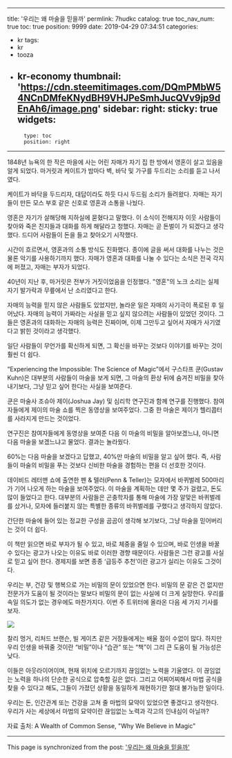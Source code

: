 
---
title: '우리는 왜 마술을 믿을까'
permlink: 7hudkc
catalog: true
toc_nav_num: true
toc: true
position: 9999
date: 2019-04-29 07:34:51
categories:
- kr
tags:
- kr
- tooza
- kr-economy
thumbnail: 'https://cdn.steemitimages.com/DQmPMbW54NCnDMfeKNydBH9VHJPeSmhJucQVv9jp9dEnAh6/image.png'
sidebar:
    right:
        sticky: true
widgets:
    -
        type: toc
        position: right
---


1848년 뉴욕의 한 작은 마을에 사는 어린 자매가 자기 집 한 방에서 영혼이 살고 있음을 알게 되었다. 마거릿과 케이트가 밤마다 벽, 바닥 및 가구를 두드리는 소리를 듣고 나서였다. 

 

케이트가 바닥을 두드리자, 대답이라도 하듯 다시 두드림 소리가 들려왔다. 자매는 자기들이 만든 모스 부호 같은 신호로 영혼과 소통을 나눴다. 

 

영혼은 자기가 살해당해 지하실에 묻혔다고 말했다. 이 소식이 전해지자 이웃 사람들이 찾아와 죽은 친지들과 대화를 하게 해달라고 청했다. 자매는 곧 돈벌이 가 되겠다고 생각했다. 드디어 사람들이 돈을 들고 찾아오기 시작했다.

 

시간이 흐르면서, 영혼과의 소통 방식도 진화했다. 종이에 글을 써서 대화를 나누는 것은 물론 악기를 사용하기까지 했다. 자매가 영혼과 대화를 나눌 수 있다는 소식은 전국 각지에 퍼졌고, 자매는 부자가 되었다. 

 

40년이 지난 후, 마거릿은 전부가 거짓이었음을 인정했다. "영혼"의 노크 소리는 실제 자기 발가락과 무릎에서 난 소리였다고 한다. 

 

자매의 능력을 믿지 않은 사람들도 있었지만, 놀라운 일은 자매의 사기극이 폭로된 후 일어났다. 자매의 능력이 가짜라는 사실을 믿고 싶지 않으려는 사람들이 있었던 것이다. 그들은 영혼과의 대화하는 자매의 능력은 진짜이며, 이제 그만두고 싶어서 자매가 사기였다고 밝힌 것이라고 생각했다.

 

일단 사람들이 무언가를 확신하게 되면, 그 확신을 바꾸는 것보다 이야기를 바꾸는 것이 훨씬 더 쉽다.

 

“Experiencing the Impossible: The Science of Magic”에서 구스타프 쿤(Gustav Kuhn)은 대부분의 사람들이 마술을 보게 되면, 그 마술의 환상 뒤에 숨겨진 비밀을 찾아내기보다, 그냥 믿고 싶어 한다는 사실을 보여준다.

 

쿤은 마술사 조슈아 제이(Joshua Jay) 및 심리학 연구진과 함께 연구를 진행했다. 참여자들에게 제이의 마술 쇼를 찍은 동영상을 보여주었다. 그중 한 마술은 제이가 헬리콥터를 사라지게 만드는 것이었다. 

 

연구진은 참여자들에게 동영상을 보여준 다음 이 마술의 비밀을 알아보겠느냐, 아니면 다음 마술을 보겠느냐고 물었다. 결과는 놀라웠다.

 

60%는 다음 마술을 보겠다고 답했고, 40%만 마술의 비밀을 알고 싶어 했다. 즉, 사람들이 마술의 비밀을 푸는 것보다 신비한 마술을 경험하는 편을 더 선호한 것이다. 

 

데이비드 레터맨 쇼에 출연한 펜 & 텔러(Penn & Teller)는 모자에서 바퀴벌레 500마리가 기어 나오게 하는 마술을 보여주었다. 이 마술을 계획하는 데만 몇 주가 걸렸고, 돈도 많이 들었다고 한다. 대부분의 사람들은 곤충학자를 통해 마술에 가장 알맞은 바퀴벌레를 샀거나, 모자에 들러붙지 않는 특별한 종류의 바퀴벌레를 구했다고 생각하지 않았다. 

 

간단한 마술에 들어 있는 정교한 구성을 곰곰이 생각해 보기보다, 그냥 마술을 믿어버리는 것이 더 쉽다.

 

이 책만 읽으면 바로 부자가 될 수 있고, 바로 체중을 줄일 수 있으며, 바로 인생을 바꿀 수 있다는 광고가 나오는 이유도 바로 이러한 경향 때문이다. 사람들은 그런 광고를 사실로 믿고 싶어 한다. 경제지를 보면 종종 ‘급등주 추천’이란 광고가 실리는 이유도 그것이다.

 

우리는 부, 건강 및 행복으로 가는 비밀의 문이 있었으면 한다. 비밀의 문 같은 건 없지만 전문가가 도움이 될 것이라는 말보다 비밀의 문이 없는 사실에 더 크게 실망한다. 우리를 속일 의도가 없는 경우에도 마찬가지다. 이번 주 트위터에 올라온 다음 세 가지 기사를 보자. 

 

![](https://cdn.steemitimages.com/DQmPMbW54NCnDMfeKNydBH9VHJPeSmhJucQVv9jp9dEnAh6/image.png)
 

찰리 멍거, 리처드 브랜슨, 빌 게이츠 같은 거장들에게는 배울 점이 수없이 많다. 하지만 우리 인생을 바꿔줄 것이란 “비밀”이나 “습관” 또는 “책”이 그리 큰 도움이 될 가능성은 낮다.

 

이들은 아웃라이어이며, 현재 위치에 오르기까지 끊임없는 노력을 기울였다. 이 끊임없는 노력을 하나의 단순한 공식으로 압축할 길은 없다. 그리고 어찌어찌해서 마법 공식을 찾을 수 있다고 해도, 그들이 가졌던 상황을 동일하게 재현하기란 절대 불가능한 일이다.

 

우리는 돈, 인간관계 또는 건강을 고쳐 줄 마법의 묘약이 있었으면 좋겠다고 생각한다. 우리가 사는 세상에서 마법의 묘약이란 끊임없는 노력과 각고의 인내심이 아닐까?

 

자료 출처: A Wealth of Common Sense, "Why We Believe in Magic"

- - -

This page is synchronized from the post: ['우리는 왜 마술을 믿을까'](https://steemit.com/@pius.pius/7hudkc)
